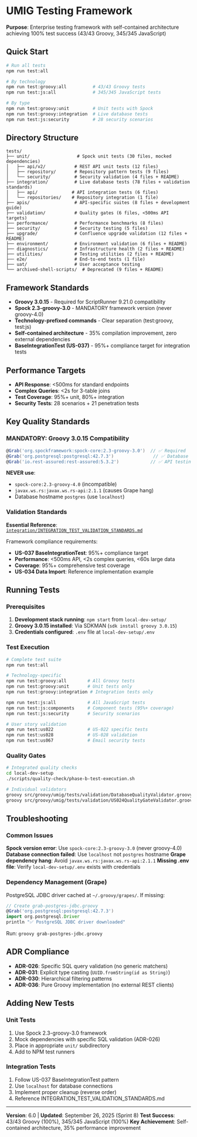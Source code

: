 # UMIG Testing Framework

**Purpose**: Enterprise testing framework with self-contained architecture achieving 100% test success (43/43 Groovy, 345/345 JavaScript)

## Quick Start

```bash
# Run all tests
npm run test:all

# By technology
npm run test:groovy:all          # 43/43 Groovy tests
npm run test:js:all              # 345/345 JavaScript tests

# By type
npm run test:groovy:unit         # Unit tests with Spock
npm run test:groovy:integration  # Live database tests
npm run test:js:security         # 28 security scenarios
```

## Directory Structure

```
tests/
├── unit/                  # Spock unit tests (30 files, mocked dependencies)
│   ├── api/v2/           # REST API unit tests (12 files)
│   ├── repository/       # Repository pattern tests (9 files)
│   └── security/         # Security validation (4 files + README)
├── integration/          # Live database tests (78 files + validation standards)
│   ├── api/             # API integration tests (6 files)
│   └── repositories/    # Repository integration (1 file)
├── apis/                 # API-specific suites (8 files + development guide)
├── validation/           # Quality gates (6 files, <500ms API targets)
├── performance/          # Performance benchmarks (8 files)
├── security/             # Security testing (5 files)
├── upgrade/              # Confluence upgrade validation (12 files + README)
├── environment/          # Environment validation (6 files + README)
├── diagnostics/          # Infrastructure health (2 files + README)
├── utilities/            # Testing utilities (2 files + README)
├── e2e/                  # End-to-end tests (1 file)
├── uat/                  # User acceptance testing
└── archived-shell-scripts/  # Deprecated (9 files + README)
```

## Framework Standards

- **Groovy 3.0.15** - Required for ScriptRunner 9.21.0 compatibility
- **Spock 2.3-groovy-3.0** - MANDATORY framework version (never groovy-4.0)
- **Technology-prefixed commands** - Clear separation (test:groovy, test:js)
- **Self-contained architecture** - 35% compilation improvement, zero external dependencies
- **BaseIntegrationTest (US-037)** - 95%+ compliance target for integration tests

## Performance Targets

- **API Response**: <500ms for standard endpoints
- **Complex Queries**: <2s for 3-table joins
- **Test Coverage**: 95%+ unit, 80%+ integration
- **Security Tests**: 28 scenarios + 21 penetration tests

## Key Quality Standards

### MANDATORY: Groovy 3.0.15 Compatibility

```groovy
@Grab('org.spockframework:spock-core:2.3-groovy-3.0')  // ✅ Required
@Grab('org.postgresql:postgresql:42.7.3')               // ✅ Database
@Grab('io.rest-assured:rest-assured:5.3.2')            // ✅ API testing
```

**NEVER use**:

- `spock-core:2.3-groovy-4.0` (incompatible)
- `javax.ws.rs:javax.ws.rs-api:2.1.1` (causes Grape hang)
- Database hostname `postgres` (use `localhost`)

### Validation Standards

**Essential Reference**: [`integration/INTEGRATION_TEST_VALIDATION_STANDARDS.md`](./integration/INTEGRATION_TEST_VALIDATION_STANDARDS.md)

Framework compliance requirements:

- **US-037 BaseIntegrationTest**: 95%+ compliance target
- **Performance**: <500ms API, <2s complex queries, <60s large data
- **Coverage**: 95%+ comprehensive test coverage
- **US-034 Data Import**: Reference implementation example

## Running Tests

### Prerequisites

1. **Development stack running**: `npm start` from `local-dev-setup/`
2. **Groovy 3.0.15 installed**: Via SDKMAN (`sdk install groovy 3.0.15`)
3. **Credentials configured**: `.env` file at `local-dev-setup/.env`

### Test Execution

```bash
# Complete test suite
npm run test:all

# Technology-specific
npm run test:groovy:all        # All Groovy tests
npm run test:groovy:unit       # Unit tests only
npm run test:groovy:integration # Integration tests only

npm run test:js:all            # All JavaScript tests
npm run test:js:components     # Component tests (95%+ coverage)
npm run test:js:security       # Security scenarios

# User story validation
npm run test:us022             # US-022 specific tests
npm run test:us028             # US-028 validation
npm run test:us067             # Email security tests
```

### Quality Gates

```bash
# Integrated quality checks
cd local-dev-setup
./scripts/quality-check/phase-b-test-execution.sh

# Individual validators
groovy src/groovy/umig/tests/validation/DatabaseQualityValidator.groovy
groovy src/groovy/umig/tests/validation/US024QualityGateValidator.groovy
```

## Troubleshooting

### Common Issues

**Spock version error**: Use `spock-core:2.3-groovy-3.0` (never groovy-4.0)
**Database connection failed**: Use `localhost` not `postgres` hostname
**Grape dependency hang**: Avoid `javax.ws.rs:javax.ws.rs-api:2.1.1`
**Missing .env file**: Verify `local-dev-setup/.env` exists with credentials

### Dependency Management (Grape)

PostgreSQL JDBC driver cached at `~/.groovy/grapes/`. If missing:

```groovy
// Create grab-postgres-jdbc.groovy
@Grab('org.postgresql:postgresql:42.7.3')
import org.postgresql.Driver
println "✅ PostgreSQL JDBC driver downloaded"
```

Run: `groovy grab-postgres-jdbc.groovy`

## ADR Compliance

- **ADR-026**: Specific SQL query validation (no generic matchers)
- **ADR-031**: Explicit type casting (`UUID.fromString(id as String)`)
- **ADR-030**: Hierarchical filtering patterns
- **ADR-036**: Pure Groovy implementation (no external REST clients)

## Adding New Tests

### Unit Tests

1. Use Spock 2.3-groovy-3.0 framework
2. Mock dependencies with specific SQL validation (ADR-026)
3. Place in appropriate `unit/` subdirectory
4. Add to NPM test runners

### Integration Tests

1. Follow US-037 BaseIntegrationTest pattern
2. Use `localhost` for database connections
3. Implement proper cleanup (reverse order)
4. Reference INTEGRATION_TEST_VALIDATION_STANDARDS.md

---

**Version**: 6.0 | **Updated**: September 26, 2025 (Sprint 8)
**Test Success**: 43/43 Groovy (100%), 345/345 JavaScript (100%)
**Key Achievement**: Self-contained architecture, 35% performance improvement
